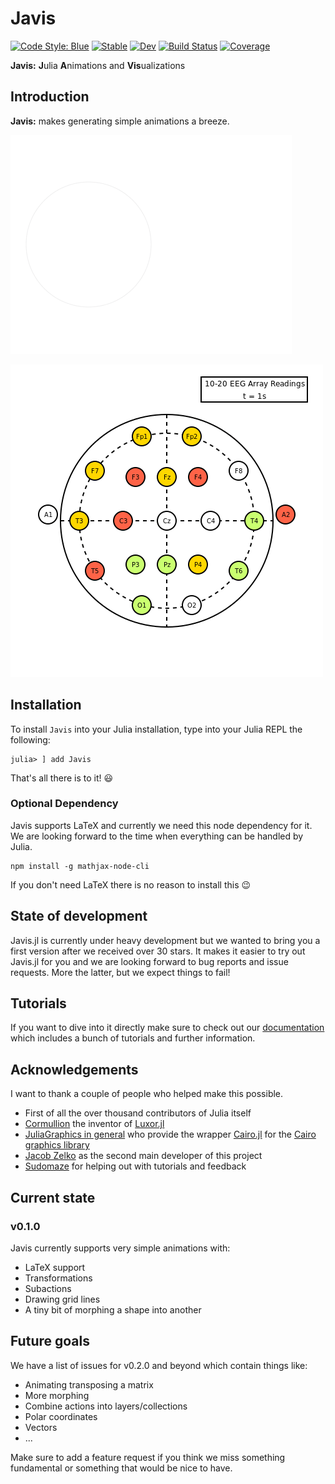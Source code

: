 # Javis

[![Code Style: Blue](https://img.shields.io/badge/code%20style-blue-4495d1.svg)](https://github.com/invenia/BlueStyle)
[![Stable](https://img.shields.io/badge/docs-stable-blue.svg)](https://Wikunia.github.io/Javis.jl/stable)
[![Dev](https://img.shields.io/badge/docs-dev-blue.svg)](https://Wikunia.github.io/Javis.jl/dev)
[![Build Status](https://github.com/Wikunia/Javis.jl/workflows/CI/badge.svg)](https://github.com/Wikunia/Javis.jl/actions)
[![Coverage](https://codecov.io/gh/Wikunia/Javis.jl/branch/master/graph/badge.svg)](https://codecov.io/gh/Wikunia/Javis.jl)

**Javis:** **J**ulia **A**nimations and **Vis**ualizations

## Introduction 

**Javis:** makes generating simple animations a breeze.

![Jarvis](jarvis.gif)

![EEG](eeg.gif)

## Installation

To install `Javis` into your Julia installation, type into your Julia REPL the following:

```
julia> ] add Javis
```

That's all there is to it! 😃

### Optional Dependency

Javis supports LaTeX and currently we need this node dependency for it. We are looking forward to the time when everything can be handled by Julia.

```
npm install -g mathjax-node-cli
```

If you don't need LaTeX there is no reason to install this :wink:

## State of development

Javis.jl is currently under heavy development but we wanted to bring you a first version after we received over 30 stars. It makes it easier to try out Javis.jl for you and we are looking forward to bug reports and issue requests. More the latter, but we expect things to fail!

## Tutorials 

If you want to dive into it directly make sure to check out our [documentation](https://Wikunia.github.io/Javis.jl/stable) which includes a bunch of tutorials and further information.

## Acknowledgements

I want to thank a couple of people who helped make this possible.

- First of all the over thousand contributors of Julia itself
- [Cormullion](https://github.com/cormullion) the inventor of [Luxor.jl](https://github.com/JuliaGraphics/Luxor.jl)
- [JuliaGraphics in general](https://github.com/cormullion) who provide the wrapper [Cairo.jl](https://github.com/JuliaGraphics/Cairo.jl) for the [Cairo graphics library](https://www.cairographics.org/)
- [Jacob Zelko](https://github.com/TheCedarPrince) as the second main developer of this project
- [Sudomaze](https://github.com/sudomaze) for helping out with tutorials and feedback

## Current state

### v0.1.0

Javis currently supports very simple animations with:
- LaTeX support
- Transformations
- Subactions
- Drawing grid lines
- A tiny bit of morphing a shape into another 

## Future goals

We have a list of issues for v0.2.0 and beyond which contain things like:
- Animating transposing a matrix
- More morphing
- Combine actions into layers/collections
- Polar coordinates
- Vectors
- ...

Make sure to add a feature request if you think we miss something fundamental or something that would be nice to have.


